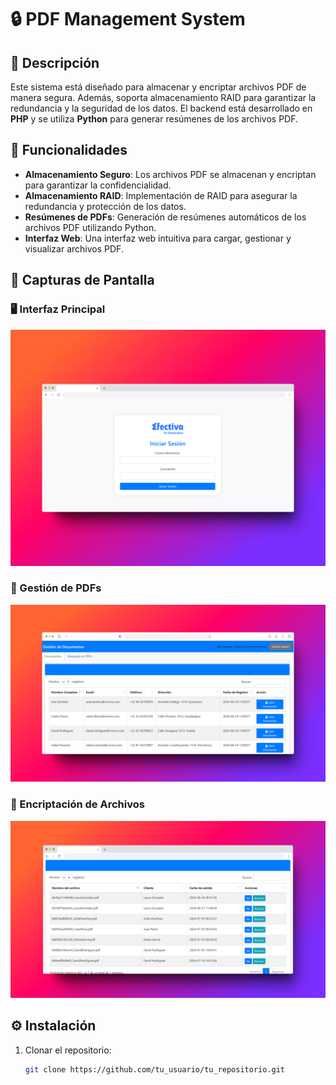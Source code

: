 # 🔒 **PDF Management System**

## 📜 **Descripción**

Este sistema está diseñado para almacenar y encriptar archivos PDF de manera segura. Además, soporta almacenamiento RAID para garantizar la redundancia y la seguridad de los datos. El backend está desarrollado en **PHP** y se utiliza **Python** para generar resúmenes de los archivos PDF.

## 🚀 **Funcionalidades**

- **Almacenamiento Seguro**: Los archivos PDF se almacenan y encriptan para garantizar la confidencialidad.
- **Almacenamiento RAID**: Implementación de RAID para asegurar la redundancia y protección de los datos.
- **Resúmenes de PDFs**: Generación de resúmenes automáticos de los archivos PDF utilizando Python.
- **Interfaz Web**: Una interfaz web intuitiva para cargar, gestionar y visualizar archivos PDF.

## 📸 **Capturas de Pantalla**

### 🖥️ Interfaz Principal
![Interfaz Principal](public/images/login_screen.png)

### 📂 Gestión de PDFs
![Gestión de PDFs](public/images/menu1_screen.png)

### 🔑 Encriptación de Archivos
![Encriptación de Archivos](public/images/menu2_screen.png)

## ⚙️ **Instalación**

1. Clonar el repositorio:

   ```bash
   git clone https://github.com/tu_usuario/tu_repositorio.git
